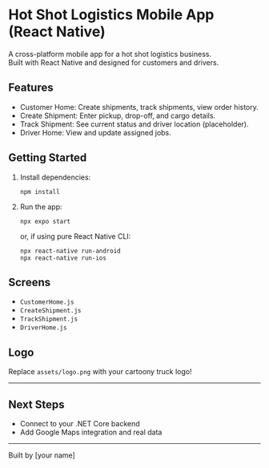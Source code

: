 # Hot Shot Logistics Mobile App (React Native)

A cross-platform mobile app for a hot shot logistics business.  
Built with React Native and designed for customers and drivers.

## Features

- Customer Home: Create shipments, track shipments, view order history.
- Create Shipment: Enter pickup, drop-off, and cargo details.
- Track Shipment: See current status and driver location (placeholder).
- Driver Home: View and update assigned jobs.

## Getting Started

1. Install dependencies:
    ```
    npm install
    ```

2. Run the app:
    ```
    npx expo start
    ```
    or, if using pure React Native CLI:
    ```
    npx react-native run-android
    npx react-native run-ios
    ```

## Screens

- `CustomerHome.js`
- `CreateShipment.js`
- `TrackShipment.js`
- `DriverHome.js`

## Logo

Replace `assets/logo.png` with your cartoony truck logo!

---

## Next Steps

- Connect to your .NET Core backend
- Add Google Maps integration and real data

---

Built by [your name]